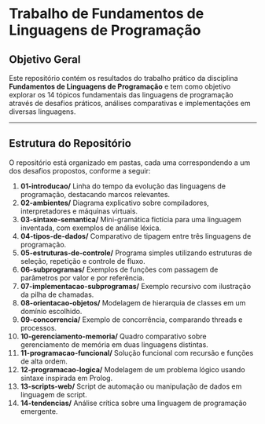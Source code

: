 # Trabalho de Fundamentos de Linguagens de Programação 

## Objetivo Geral
Este repositório contém os resultados do trabalho prático da disciplina **Fundamentos de Linguagens de Programação** e tem como objetivo explorar os 14 tópicos fundamentais das linguagens de programação através de desafios práticos, análises comparativas e implementações em diversas linguagens.

---

## Estrutura do Repositório
O repositório está organizado em pastas, cada uma correspondendo a um dos desafios propostos, conforme a seguir:

1. **01-introducao/**
Linha do tempo da evolução das linguagens de programação, destacando marcos relevantes.
2. **02-ambientes/**
Diagrama explicativo sobre compiladores, interpretadores e máquinas virtuais.
3. **03-sintaxe-semantica/**
Mini-gramática fictícia para uma linguagem inventada, com exemplos de análise léxica.
4. **04-tipos-de-dados/**
Comparativo de tipagem entre três linguagens de programação.
5. **05-estruturas-de-controle/**
Programa simples utilizando estruturas de seleção, repetição e controle de fluxo.
6. **06-subprogramas/**
Exemplos de funções com passagem de parâmetros por valor e por referência.
7. **07-implementacao-subprogramas/**
Exemplo recursivo com ilustração da pilha de chamadas.
8. **08-orientacao-objetos/**
Modelagem de hierarquia de classes em um domínio escolhido.
9. **09-concorrencia/**
Exemplo de concorrência, comparando threads e processos.
10. **10-gerenciamento-memoria/**
Quadro comparativo sobre gerenciamento de memória em duas linguagens distintas.
11. **11-programacao-funcional/**
Solução funcional com recursão e funções de alta ordem.
12. **12-programacao-logica/**
Modelagem de um problema lógico usando sintaxe inspirada em Prolog.
13. **13-scripts-web/**
Script de automação ou manipulação de dados em linguagem de script.
14. **14-tendencias/**
Análise crítica sobre uma linguagem de programação emergente.
